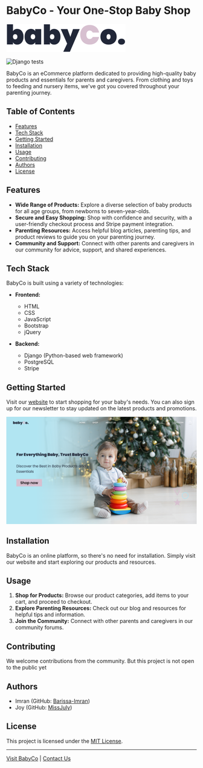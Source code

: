 # BabyCo - Your One-Stop Baby Shop

![BabyCo Logo](/babyco-logo.svg)

![Django tests](https://github.com/MissJuly/BabyCo/actions/workflows/django.yml/badge.svg)

BabyCo is an eCommerce platform dedicated to providing high-quality baby products and essentials for parents and caregivers. From clothing and toys to feeding and nursery items, we've got you covered throughout your parenting journey.

## Table of Contents

- [Features](#features)
- [Tech Stack](#tech-stack)
- [Getting Started](#getting-started)
- [Installation](#installation)
- [Usage](#usage)
- [Contributing](#contributing)
- [Authors](#authors)
- [License](#license)

## Features

- **Wide Range of Products:** Explore a diverse selection of baby products for all age groups, from newborns to seven-year-olds.
- **Secure and Easy Shopping:** Shop with confidence and security, with a user-friendly checkout process and Stripe payment integration.
- **Parenting Resources:** Access helpful blog articles, parenting tips, and product reviews to guide you on your parenting journey.
- **Community and Support:** Connect with other parents and caregivers in our community for advice, support, and shared experiences.

## Tech Stack

BabyCo is built using a variety of technologies:

- **Frontend:**
  - HTML
  - CSS
  - JavaScript
  - Bootstrap
  - jQuery

- **Backend:**
  - Django (Python-based web framework)
  - PostgreSQL
  - Stripe

## Getting Started

Visit our [website](https://coming-soon) to start shopping for your baby's needs. You can also sign up for our newsletter to stay updated on the latest products and promotions.

![Homepage](/Landing-Page.png)

## Installation

BabyCo is an online platform, so there's no need for installation. Simply visit our website and start exploring our products and resources.

## Usage

1. **Shop for Products:** Browse our product categories, add items to your cart, and proceed to checkout.
2. **Explore Parenting Resources:** Check out our blog and resources for helpful tips and information.
3. **Join the Community:** Connect with other parents and caregivers in our community forums.

## Contributing

We welcome contributions from the community. But this project is not open to the public yet

## Authors

- Imran (GitHub: [Barissa-Imran](https://github.com/barrissa-Imran))
- Joy (GitHub: [MissJuly](https://github.com/missjuly))

## License

This project is licensed under the [MIT License](LICENSE).

---

[Visit BabyCo](https://coming-soon.com) | [Contact Us](https://coming-soon.com/contact)

